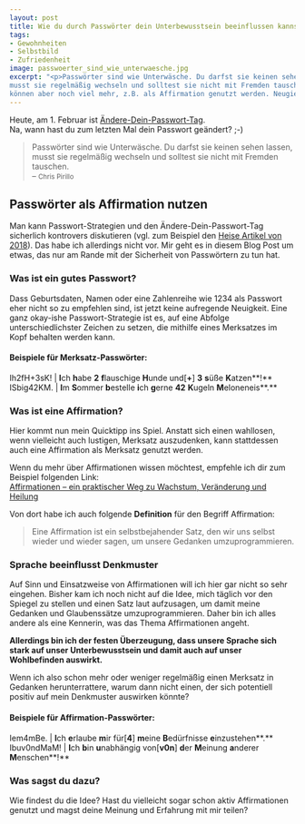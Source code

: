 ```yaml
---
layout: post
title: Wie du durch Passwörter dein Unterbewusstsein beeinflussen kannst und mehr Zufriedenheit erlangst
tags:
- Gewohnheiten
- Selbstbild
- Zufriedenheit
image: passwoerter_sind_wie_unterwaesche.jpg
excerpt: "<p>Passwörter sind wie Unterwäsche. Du darfst sie keinen sehen lassen,
musst sie regelmäßig wechseln und solltest sie nicht mit Fremden tauschen. Sie
können aber noch viel mehr, z.B. als Affirmation genutzt werden. Neugierig wie?</p>"
---
```


Heute, am 1. Februar ist [Ändere-Dein-Passwort-Tag](http://www.kleiner-kalender.de/event/nationaler-aendere-dein-passwort-tag/94463.html).<br/>
Na, wann hast du zum letzten Mal dein Passwort geändert? ;-)

> Passwörter sind wie Unterwäsche. Du darfst sie keinen sehen lassen, musst sie
regelmäßig wechseln und solltest sie nicht mit Fremden tauschen.<br/>
– <small>Chris Pirillo</small>

## Passwörter als Affirmation nutzen

Man kann Passwort-Strategien und den Ändere-Dein-Passwort-Tag sicherlich
kontrovers diskutieren (vgl. zum Beispiel den [Heise Artikel von 2018](https://www.heise.de/newsticker/meldung/Aendere-dein-Passwort-Tag-Lass-es-doch-einfach-bleiben-3956127.html)).
Das habe ich allerdings nicht vor. Mir geht es in diesem Blog Post um etwas, das
nur am Rande mit der Sicherheit von Passwörtern zu tun hat.

### Was ist ein gutes Passwort?

Dass Geburtsdaten, Namen oder eine Zahlenreihe wie 1234 als Passwort eher nicht
so zu empfehlen sind, ist jetzt keine aufregende Neuigkeit. Eine ganz okay-ishe
Passwort-Strategie ist es, auf eine Abfolge unterschiedlichster Zeichen zu
setzen, die mithilfe eines Merksatzes im Kopf behalten werden kann.

#### Beispiele für Merksatz-Passwörter:

Ih2fH+3sK! | **I**ch **h**abe **2** **f**lauschige **H**unde und[**+**] **3** **s**üße **K**atzen**!**
ISbig42KM. | **I**m **S**ommer **b**estelle **i**ch **g**erne **42** **K**ugeln **M**eloneneis**.**

### Was ist eine Affirmation?

Hier kommt nun mein Quicktipp ins Spiel. Anstatt sich einen wahllosen, wenn
vielleicht auch lustigen, Merksatz auszudenken, kann stattdessen auch eine
Affirmation als Merksatz genutzt werden.

Wenn du mehr über Affirmationen wissen möchtest, empfehle ich dir zum Beispiel
folgenden Link:<br/>
[Affirmationen – ein praktischer Weg zu Wachstum, Veränderung und Heilung](https://zeitzuleben.de/affirmationen-ein-praktischer-weg-zu-wachstum-veranderung-und-heilung/)

Von dort habe ich auch folgende **Definition** für den Begriff Affirmation:

>Eine Affirmation ist ein selbstbejahender Satz, den wir uns selbst wieder und wieder sagen, um unsere Gedanken umzuprogrammieren.

### Sprache beeinflusst Denkmuster

Auf Sinn und Einsatzweise von Affirmationen will ich hier gar nicht so sehr
eingehen. Bisher kam ich noch nicht auf die Idee, mich täglich vor den Spiegel
zu stellen und einen Satz laut aufzusagen, um damit meine Gedanken und
Glaubenssätze umzuprogrammieren. Daher bin ich alles andere als eine Kennerin,
was das Thema Affirmationen angeht.

**Allerdings bin ich der festen Überzeugung, dass unsere Sprache sich stark auf
unser Unterbewusstsein und damit auch auf unser Wohlbefinden auswirkt.**

Wenn ich also schon mehr oder weniger regelmäßig einen Merksatz in Gedanken
herunterrattere, warum dann nicht einen, der sich potentiell positiv auf mein
Denkmuster auswirken könnte?

#### Beispiele für Affirmation-Passwörter:

Iem4mBe. | **I**ch **e**rlaube **m**ir für[**4**] **m**eine **B**edürfnisse **e**inzustehen**.**
Ibuv0ndMaM! | **I**ch **b**in **u**nabhängig von[**v0n**] **d**er **M**einung **a**nderer **M**enschen**!**

### Was sagst du dazu?

Wie findest du die Idee? Hast du vielleicht sogar schon aktiv Affirmationen
genutzt und magst deine Meinung und Erfahrung mit mir teilen?
